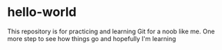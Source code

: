 # hello-world
This repository is for practicing and learning Git for a noob like me.
One more step to see how things go and hopefully I'm learning
